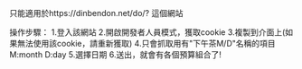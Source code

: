 只能適用於https://dinbendon.net/do/? 這個網站

操作步驟：
1.登入該網站
2.開啟開發者人員模式，獲取cookie
3.複製到介面上(如果無法使用該cookie，請重新獲取)
4.只會抓取用有"下午茶M/D"名稱的項目 M:month D:day
5.選擇日期
6.送出，就會有各個預算組合了!